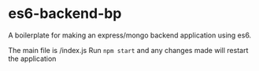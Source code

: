 # es6-backend-bp
A boilerplate for making an express/mongo backend application using es6.

The main file is /index.js
Run ```npm start``` and any changes made will restart the application
